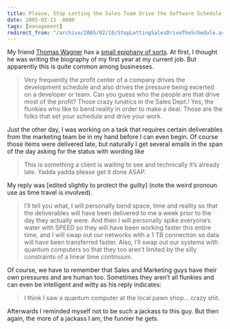 ```yaml
---
title: Please, Stop Letting the Sales Team Drive the Software Schedule
date: 2005-02-11 -0800
tags: [management]
redirect_from: "/archive/2005/02/10/StopLettingSalesDriveTheSchedule.aspx/"
---
```


My friend [Thomas Wagner](http://wagnerblog.com/) has a [small epiphany
of sorts](http://wagnerblog.com/index.php?p=344). At first, I thought he
was writing the biography of my first year at my current job. But
apparently this is quite common among businesses.

> Very frequently the profit center of a company drives the development
> schedule and also drives the pressure being excerted on a developer or
> team. Can you guess who the people are that drive most of the profit?
> Those crazy lunatics in the Sales Dept.! Yes, the flunkies who like to
> bend reality in order to make a deal. Those are the folks that set
> your schedule and drive your work.

Just the other day, I was working on a task that requires certain
deliverables from the marketing team be in my hand before I can even
begin. Of course those items were delivered late, but naturally I get
several emails in the span of the day asking for the status with wording
like

> This is something a client is waiting to see and technically it’s
> already late. Yadda yadda please get it done ASAP.

My reply was [edited slightly to protect the guilty] (note the weird
pronoun use as time travel is involved).

> I’ll tell you what, I will personally bend space, time and reality so
> that the deliverables will have been delivered to me a week prior to
> the day they actually were. And then I will personally spike
> everyone’s water with SPEED so they will have been working faster this
> entire time, and I will swap out our networks with a 1 TB connection
> so data will have been transferred faster. Also, I’ll swap out our
> systems with quantum computers so that they too aren’t limited by the
> silly constraints of a linear time continuum.

Of course, we have to remember that Sales and Marketing guys have their
own pressures and are human too. Sometimes they aren’t all flunkies and
can even be intelligent and witty as his reply indicates:

> I think I saw a quantum computer at the local pawn shop... crazy shit.

Afterwards I reminded myself not to be such a jackass to this guy. But
then again, the more of a jackass I am, the funnier he gets.

